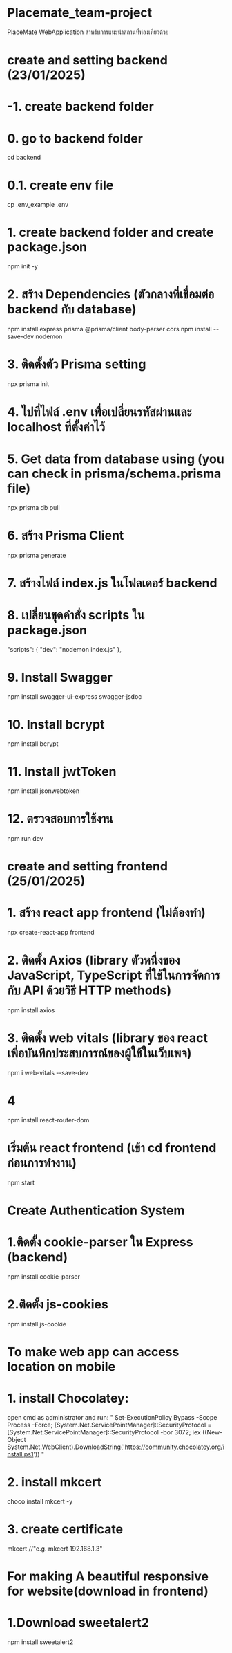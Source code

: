# Placemate_team-project
PlaceMate WebApplication สำหรับการแนะนำสถานที่ท่องเที่ยวด้วย

# create and setting backend (23/01/2025)

# -1. create backend folder

# 0. go to backend folder
cd backend

# 0.1. create env file
cp .env_example .env

# 1. create backend folder and create package.json
npm init -y

# 2. สร้าง Dependencies (ตัวกลางที่เชื่อมต่อ backend กับ database)
npm install express prisma @prisma/client body-parser cors
npm install --save-dev nodemon

# 3. ติดตั้งตัว Prisma setting
npx prisma init

# 4. ไปที่ไฟล์ .env เพื่อเปลี่ยนรหัสผ่านและ localhost ที่ตั้งค่าไว้

# 5. Get data from database using (you can check in prisma/schema.prisma file)
npx prisma db pull

# 6. สร้าง Prisma Client
npx prisma generate

# 7. สร้างไฟล์ index.js ในโฟลเดอร์ backend

# 8. เปลี่ยนชุดคำสั่ง scripts ใน package.json
"scripts": {
    "dev": "nodemon index.js"
  },

# 9. Install Swagger
npm install swagger-ui-express swagger-jsdoc

# 10. Install bcrypt
npm install bcrypt

# 11. Install jwtToken
npm install jsonwebtoken

# 12. ตรวจสอบการใช้งาน
npm run dev

# create and setting frontend (25/01/2025)

# 1. สร้าง react app frontend (ไม่ต้องทำ)
npx create-react-app frontend

# 2. ติดตั้ง Axios (library ตัวหนึ่งของ JavaScript, TypeScript ที่ใช้ในการจัดการกับ API ด้วยวิธี HTTP methods)
npm install axios

# 3. ติดตั้ง web vitals (library ของ react เพื่อบันทึกประสบการณ์ของผู้ใช้ในเว็บเพจ)
npm i web-vitals --save-dev

# 4
npm install react-router-dom

# เริ่มต้น react frontend (เข้า cd frontend ก่อนการทำงาน)
npm start

# Create Authentication System

# 1.ติดตั้ง cookie-parser ใน Express (backend)
npm install cookie-parser

# 2.ติดตั้ง js-cookies
npm install js-cookie

# To make web app can access location on mobile

# 1. install Chocolatey:
open cmd as administrator and run:
"
Set-ExecutionPolicy Bypass -Scope Process -Force; [System.Net.ServicePointManager]::SecurityProtocol = [System.Net.ServicePointManager]::SecurityProtocol -bor 3072; iex ((New-Object System.Net.WebClient).DownloadString('https://community.chocolatey.org/install.ps1'))
"

# 2. install mkcert
choco install mkcert -y

# 3. create certificate
mkcert <IP ADDRESS> //"e.g. mkcert 192.168.1.3"

# For making A beautiful responsive for website(download in frontend)

# 1.Download sweetalert2
npm install sweetalert2

